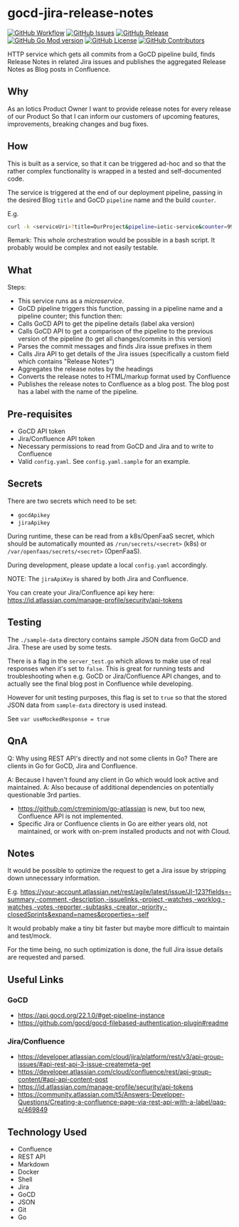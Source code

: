 # gocd-jira-release-notes

[![GitHub Workflow](https://img.shields.io/github/workflow/status/Iotic-Labs/gocd-jira-release-notes/go)](https://github.com/Iotic-Labs/gocd-jira-release-notes/actions/workflows/go.yml)
[![GitHub Issues](https://img.shields.io/github/issues/Iotic-Labs/gocd-jira-release-notes)](https://github.com/Iotic-Labs/gocd-jira-release-notes/issues)
[![GitHub Release](https://img.shields.io/github/v/release/Iotic-Labs/gocd-jira-release-notes)](https://github.com/Iotic-Labs/gocd-jira-release-notes/releases)
[![GitHub Go Mod version](https://img.shields.io/github/go-mod/go-version/Iotic-Labs/gocd-jira-release-notes)](https://github.com/Iotic-Labs/gocd-jira-release-notes/blob/main/go.mod)
[![GitHub License](https://img.shields.io/github/license/Iotic-Labs/gocd-jira-release-notes)](https://github.com/Iotic-Labs/gocd-jira-release-notes/blob/main/LICENSE)
[![GitHub Contributors](https://img.shields.io/github/contributors/Iotic-Labs/gocd-jira-release-notes)](https://github.com/Iotic-Labs/gocd-jira-release-notes)

HTTP service which gets all commits from a GoCD pipeline build, finds Release Notes in related Jira issues and publishes the aggregated Release Notes as Blog posts in Confluence.

## Why

As an Iotics Product Owner
I want to provide release notes for every release of our Product
So that I can inform our customers of upcoming features, improvements, breaking changes and bug fixes.

## How

This is built as a service, so that it can be triggered ad-hoc
and so that the rather complex functionality is wrapped in a tested and self-documented code.

The service is triggered at the end of our deployment pipeline, passing in the desired Blog `title` and GoCD `pipeline` name and the build `counter`.

E.g.

```bash
curl -k <serviceUri>?title=OurProject&pipeline=iotic-service&counter=99
```

Remark: This whole orchestration would be possible in a bash script. It probably would be complex and not easily testable.

## What

Steps:

- This service runs as a _microservice_.
- GoCD pipeline triggers this function, passing in a pipeline name and a pipeline counter; this function then:
- Calls GoCD API to get the pipeline details (label aka version)
- Calls GoCD API to get a comparison of the pipeline to the previous version of the pipeline (to get all changes/commits in this version)
- Parses the commit messages and finds Jira issue prefixes in them
- Calls Jira API to get details of the Jira issues (specifically a custom field which contains "Release Notes")
- Aggregates the release notes by the headings
- Converts the release notes to HTML/markup format used by Confluence
- Publishes the release notes to Confluence as a blog post. The blog post has a label with the name of the pipeline.

## Pre-requisites

- GoCD API token
- Jira/Confluence API token
- Necessary permissions to read from GoCD and Jira and to write to Confluence
- Valid `config.yaml`. See `config.yaml.sample` for an example.

## Secrets

There are two secrets which need to be set:

- `gocdApikey`
- `jiraApikey`

During runtime, these can be read from a k8s/OpenFaaS secret, which should be automatically mounted as `/run/secrets/<secret>` (k8s) or `/var/openfaas/secrets/<secret>` (OpenFaaS).

During development, please update a local `config.yaml` accordingly.

NOTE: The `jiraApiKey` is shared by both Jira and Confluence.

You can create your Jira/Confluence api key here: <https://id.atlassian.com/manage-profile/security/api-tokens>

## Testing

The `./sample-data` directory contains sample JSON data from GoCD and Jira. These are used by some tests.

There is a flag in the `server_test.go` which allows to make use of real responses when it's set to `false`. This is great for running tests and troubleshooting when e.g. GoCD or Jira/Confluence API changes, and to actually see the final blog post in Confluence while developing.

However for unit testing purposes, this flag is set to `true` so that the stored JSON data from `sample-data` directory is used instead.

See `var useMockedResponse = true`

## QnA

Q: Why using REST API's directly and not some clients in Go? There are clients in Go for GoCD, Jira and Confluence.

A: Because I haven't found any client in Go which would look active and maintained.
A: Also because of additional dependencies on potentially questionable 3rd parties.

- <https://github.com/ctreminiom/go-atlassian> is new, but too new, Confluence API is not implemented.
- Specific Jira or Confluence clients in Go are either years old, not maintained, or work with on-prem installed products and not with Cloud.

## Notes

It would be possible to optimize the request to get a Jira issue by stripping down unnecessary information.

E.g. <https://your-account.atlassian.net/rest/agile/latest/issue/JI-123?fields=-summary,-comment,-description,-issuelinks,-project,-watches,-worklog,-watches,-votes,-reporter,-subtasks,-creator,-priority,-closedSprints&expand=names&properties=-self>

It would probably make a tiny bit faster but maybe more difficult to maintain and test/mock.

For the time being, no such optimization is done, the full Jira issue details are requested and parsed.

## Useful Links

### GoCD

- <https://api.gocd.org/22.1.0/#get-pipeline-instance>
- <https://github.com/gocd/gocd-filebased-authentication-plugin#readme>

### Jira/Confluence

- <https://developer.atlassian.com/cloud/jira/platform/rest/v3/api-group-issues/#api-rest-api-3-issue-createmeta-get>
- <https://developer.atlassian.com/cloud/confluence/rest/api-group-content/#api-api-content-post>
- <https://id.atlassian.com/manage-profile/security/api-tokens>
- <https://community.atlassian.com/t5/Answers-Developer-Questions/Creating-a-confluence-page-via-rest-api-with-a-label/qaq-p/469849>

## Technology Used

- Confluence
- REST API
- Markdown
- Docker
- Shell
- Jira
- GoCD
- JSON
- Git
- Go
